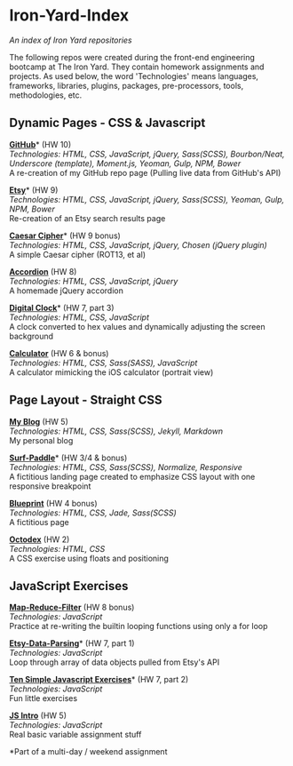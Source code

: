 # Iron-Yard-Index
*An index of Iron Yard repositories*

The following repos were created during the front-end engineering bootcamp at The Iron Yard.  They contain homework assignments and projects.  As used below, the word 'Technologies' means languages, frameworks, libraries, plugins, packages, pre-processors, tools, methodologies, etc.

## Dynamic Pages - CSS & Javascript
**[GitHub](https://github.com/bholben/GitHub)*** (HW 10)  
*Technologies: HTML, CSS, JavaScript, jQuery, Sass(SCSS), Bourbon/Neat, Underscore (template), Moment.js, Yeoman, Gulp, NPM, Bower*  
A re-creation of my GitHub repo page (Pulling live data from GitHub's API)  

**[Etsy](https://github.com/bholben/Etsy)*** (HW 9)  
*Technologies: HTML, CSS, JavaScript, jQuery, Sass(SCSS), Yeoman, Gulp, NPM, Bower*  
Re-creation of an Etsy search results page  

**[Caesar Cipher](https://github.com/bholben/Caesar-Cipher)*** (HW 9 bonus)  
*Technologies: HTML, CSS, JavaScript, jQuery, Chosen (jQuery plugin)*  
A simple Caesar cipher (ROT13, et al)

**[Accordion](https://github.com/bholben/Accordion)** (HW 8)  
*Technologies: HTML, CSS, JavaScript, jQuery*  
A homemade jQuery accordion  

**[Digital Clock](https://github.com/bholben/Digital-Clock)*** (HW 7, part 3)  
*Technologies: HTML, CSS, JavaScript*  
A clock converted to hex values and dynamically adjusting the screen background

**[Calculator](https://github.com/bholben/Calculator)** (HW 6 & bonus)  
*Technologies: HTML, CSS, Sass(SASS), JavaScript*  
A calculator mimicking the iOS calculator (portrait view)  

## Page Layout - Straight CSS
**[My Blog]()** (HW 5)  
*Technologies: HTML, CSS, Sass(SCSS), Jekyll, Markdown*  
My personal blog  

**[Surf-Paddle](https://github.com/bholben/Surf-Paddle)*** (HW 3/4 & bonus)  
*Technologies: HTML, CSS, Sass(SCSS), Normalize, Responsive*  
A fictitious landing page created to emphasize CSS layout with one responsive breakpoint  

**[Blueprint](https://github.com/bholben/Blueprint)** (HW 4 bonus)  
*Technologies: HTML, CSS, Jade, Sass(SCSS)*  
A fictitious page  

**[Octodex](https://github.com/bholben/Octodex)** (HW 2)  
*Technologies: HTML, CSS*  
A CSS exercise using floats and positioning

## JavaScript Exercises

**[Map-Reduce-Filter](https://github.com/bholben/Map-Reduce-Filter)** (HW 8 bonus)  
*Technologies: JavaScript*  
Practice at re-writing the builtin looping functions using only a for loop  

**[Etsy-Data-Parsing](https://github.com/bholben/Etsy-Data-Parsing)*** (HW 7, part 1)  
*Technologies: JavaScript*  
Loop through array of data objects pulled from Etsy's API  

**[Ten Simple Javascript Exercises](https://github.com/bholben/Ten-Simple-Javascript-Exercises)*** (HW 7, part 2)  
*Technologies: JavaScript*  
Fun little exercises  

**[JS Intro](https://github.com/bholben/JS-Intro)** (HW 5)  
*Technologies: JavaScript*  
Real basic variable assignment stuff  

*Part of a multi-day / weekend assignment  
